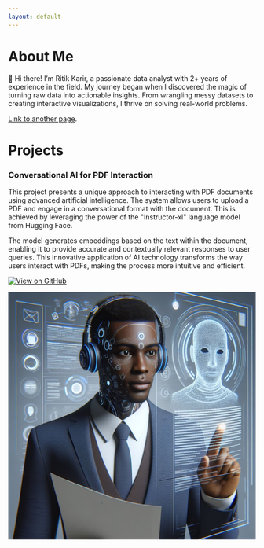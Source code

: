```yaml
---
layout: default
---
```


# About Me

👋 Hi there! I’m Ritik Karir, a passionate data analyst with 2+ years of experience in the field. My journey began when I discovered the magic of turning raw data into actionable insights. From wrangling messy datasets to creating interactive visualizations, I thrive on solving real-world problems.

[Link to another page](./another-page.html).


# Projects

### Conversational AI for PDF Interaction
This project presents a unique approach to interacting with PDF documents using advanced artificial intelligence. The system allows users to upload a PDF and engage in a conversational format with the document. This is achieved by leveraging the power of the "Instructor-xl" language model from Hugging Face.

The model generates embeddings based on the text within the document, enabling it to provide accurate and contextually relevant responses to user queries. This innovative application of AI technology transforms the way users interact with PDFs, making the process more intuitive and efficient.

[![View on GitHub](https://img.shields.io/badge/GitHub-View_on_GitHub-blue?logo=GitHub)](https://github.com/ritikkarir24/Conversational-AI-for-PDF-Interaction)

![Conversational-AI for PDF Interaction](https://github.com/ritikkarir24/rkarir-portfolio/blob/master/img/OIG1.jpeg "banner")


